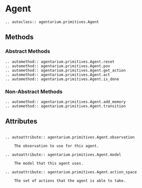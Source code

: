 # Agent

```{eval-rst}
.. autoclass:: agentarium.primitives.Agent
```

## Methods

### Abstract Methods
```{eval-rst}
.. automethod:: agentarium.primitives.Agent.reset
.. automethod:: agentarium.primitives.Agent.pov
.. automethod:: agentarium.primitives.Agent.get_action
.. automethod:: agentarium.primitives.Agent.act
.. automethod:: agentarium.primitives.Agent.is_done
```
### Non-Abstract Methods
```{eval-rst}
.. automethod:: agentarium.primitives.Agent.add_memory
.. automethod:: agentarium.primitives.Agent.transition
```

## Attributes
```{eval-rst}
        
.. autoattribute:: agentarium.primitives.Agent.observation

    The observation to use for this agent.
    
.. autoattribute:: agentarium.primitives.Agent.model

    The model that this agent uses.
    
.. autoattribute:: agentarium.primitives.Agent.action_space

    The set of actions that the agent is able to take.
```
